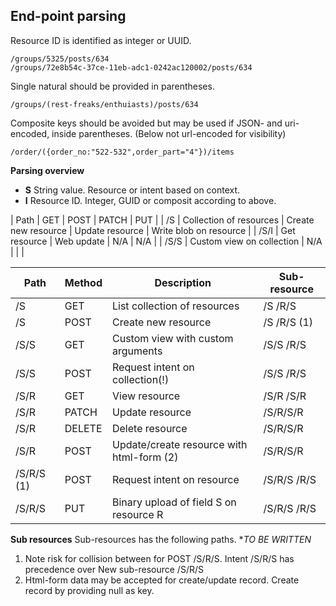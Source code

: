 ## End-point parsing
Resource ID is identified as integer or UUID.

    /groups/5325/posts/634
    /groups/72e8b54c-37ce-11eb-adc1-0242ac120002/posts/634

Single natural should be provided in parentheses.

    /groups/(rest-freaks/enthuiasts)/posts/634

Composite keys should be avoided but may be used if JSON- and uri-encoded, inside parentheses. (Below not url-encoded for visibility)

    /order/({order_no:"522-532",order_part="4"})/items

**Parsing overview**
- __S__ String value. Resource or intent based on context.
- __I__ Resource ID. Integer, GUID or composit according to above.

| Path       | GET                       | POST                       | PATCH                       | PUT                       |
| /S         | Collection of resources   | Create new resource        | Update resource             | Write blob on resource    |
| /S/I       | Get resource              | Web update                 | N/A                         | N/A                       |
| /S/S       | Custom view on collection | N/A                        |                             |                           |


| Path       | Method | Description                                  | Sub-resource           |
| ---------- | ------ | -------------------------------------------- | ---------------------- |
| /S         | GET    | List collection of resources                 | /S /R/S                |
| /S         | POST   | Create new resource                          | /S /R/S (1)            |
| /S/S       | GET    | Custom view with custom arguments            | /S/S /R/S              |
| /S/S       | POST   | Request intent on collection(!)              | /S/S /R/S              |
| /S/R       | GET    | View resource                                | /S/R /S/R              |
| /S/R       | PATCH  | Update resource                              | /S/R/S/R               |
| /S/R       | DELETE | Delete resource                              | /S/R/S/R               |
| /S/R       | POST   | Update/create resource with html-form (2)    | /S/R/S/R               |
| /S/R/S (1) | POST	  | Request intent on resource                   | /S/R/S /R/S            |
| /S/R/S     | PUT    | Binary upload of field S on resource R       | /S/R/S /R/S            |

**Sub resources**
Sub-resources has the following paths.
**TO BE WRITTEN*

1) Note risk for collision between for POST /S/R/S. Intent /S/R/S has precedence over New sub-resource /S/R/S
2) Html-form data may be accepted for create/update record. Create record by providing null as key.
